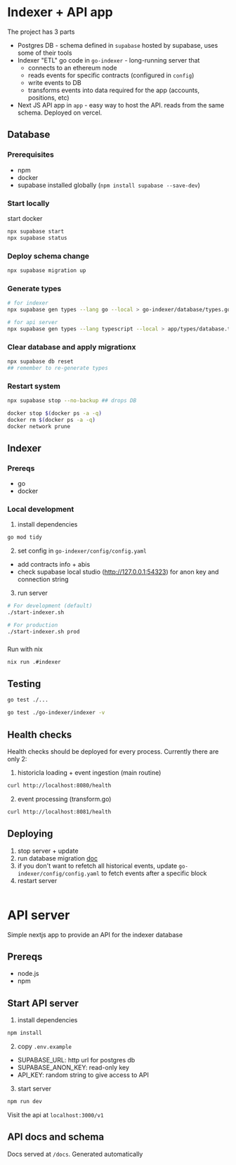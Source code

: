 # Indexer + API app
The project has 3 parts
- Postgres DB - schema defined in `supabase` hosted by supabase, uses some of their tools
- Indexer "ETL" go code in `go-indexer` - long-running server that
    - connects to an ethereum node
    - reads events for specific contracts (configured in `config`)
    - write events to DB
    - transforms events into data required for the app (accounts, positions, etc)
- Next JS API app in `app` - easy way to host the API. reads from the same schema. Deployed on vercel.

## Database
### Prerequisites
- npm
- docker
- supabase installed globally (`npm install supabase --save-dev`)

### Start locally
start docker
```bash
npx supabase start
npx supabase status
```

### Deploy schema change 
```bash
npx supabase migration up
```

### Generate types
```bash
# for indexer
npx supabase gen types --lang go --local > go-indexer/database/types.go

# for api server
npx supabase gen types --lang typescript --local > app/types/database.ts

```

### Clear database and apply migrationx
```bash
npx supabase db reset
## remember to re-generate types
```

### Restart system
```bash
npx supabase stop --no-backup ## drops DB

docker stop $(docker ps -a -q)
docker rm $(docker ps -a -q)
docker network prune
```

## Indexer

### Prereqs
- go
- docker

### Local development
1. install dependencies
```bash
go mod tidy
```

2. set config in `go-indexer/config/config.yaml`
- add contracts info + abis
- check supabase local studio (http://127.0.0.1:54323) for anon key and connection string

3. run server
```bash
# For development (default)
./start-indexer.sh

# For production
./start-indexer.sh prod
```

###
Run with nix
```bash
nix run .#indexer
```

## Testing
```bash
go test ./...  

go test ./go-indexer/indexer -v

```

## Health checks
Health checks should be deployed for every process. Currently there are only 2:
1. historicla loading + event ingestion (main routine) 
```bash
curl http://localhost:8080/health
```
2. event processing (transform.go)
```bash
curl http://localhost:8081/health
```

## Deploying
1. stop server + update
2. run database migration [doc](https://supabase.com/docs/guides/deployment/database-migrations#deploy-your-project)
3. if you don't want to refetch all historical events, update `go-indexer/config/config.yaml` to fetch events after a specific block
4. restart server
```

```

# API server
Simple nextjs app to provide an API for the indexer database

## Prereqs
- node.js
- npm

## Start API server
1. install dependencies
```bash
npm install
```

2. copy `.env.example`
- SUPABASE_URL: http url for postgres db
- SUPABASE_ANON_KEY: read-only key
- API_KEY: random string to give access to API

3. start server
```bash
npm run dev
```
Visit the api at `localhost:3000/v1`

## API docs and schema
Docs served at `/docs`. Generated automatically



